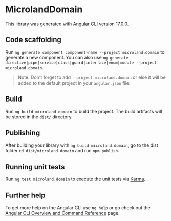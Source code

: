 # MicrolandDomain

This library was generated with [Angular CLI](https://github.com/angular/angular-cli) version 17.0.0.

## Code scaffolding

Run `ng generate component component-name --project microland.domain` to generate a new component. You can also use `ng generate directive|pipe|service|class|guard|interface|enum|module --project microland.domain`.
> Note: Don't forget to add `--project microland.domain` or else it will be added to the default project in your `angular.json` file. 

## Build

Run `ng build microland.domain` to build the project. The build artifacts will be stored in the `dist/` directory.

## Publishing

After building your library with `ng build microland.domain`, go to the dist folder `cd dist/microland.domain` and run `npm publish`.

## Running unit tests

Run `ng test microland.domain` to execute the unit tests via [Karma](https://karma-runner.github.io).

## Further help

To get more help on the Angular CLI use `ng help` or go check out the [Angular CLI Overview and Command Reference](https://angular.io/cli) page.
